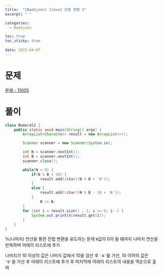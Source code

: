 ```yaml
---
title:  "[Baekjoon] [Java] 진법 변환 2"
excerpt: " "

categories:
  - Beakjoon

toc: true
toc_sticky: true
 
date: 2023-04-07
---
```


# 문제

[문제 - 11005](https://www.acmicpc.net/problem/11005)

# 풀이

```java
class Numeral2 {
    public static void main(String[] args) {
        ArrayList<Character> result = new ArrayList<>();

        Scanner scanner = new Scanner(System.in);

        int N = scanner.nextInt();
        int B = scanner.nextInt();
        scanner.close();

        while(N > 0) {
            if(N % B < 10) {
                result.add((char)(N % B + '0'));
            }
            else {
                result.add((char)(N % B - 10 + 'A'));
            }
                N /= B;
        }
        for (int i = result.size() - 1; i >= 0; i--) {
            System.out.println(result.get(i));
        }
    }
}
```

%(나머지) 연산을 통한 진법 변환을 유도하는 문제 `N`값이 0이 될 떄까지 나머지 연산을 반복하며 어레이 리스트에 추가

나머지가 10 이상의 값은 나머지 값에서 10을 감산 후 `'A'`를 가산, 10 이하의 값은 `'0'`을 가산 후 어레이 리스트에 추가 후 마지막에 어레이 리스트의 내용을 역순으로 출력